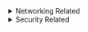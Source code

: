 
<details>
<summary>Networking Related</summary>

# Networking Related

| Acronym  | Meaning  | Scope  | More Info  |
|---|---|---|---|
| NOC   | Network Operations Center   |   |   |
|   |   |   |   |
|   |   |   |   |
|   |   |   |   |
|   |   |   |   |
|   |   |   |   |
|   |   |   |   |
|   |   |   |   |
|   |   |   |   |
|   |   |   |   |
|   |   |   |   |

</details>
<details>
<summary>Security Related</summary>

# Security Related

| Acronym  | Meaning  | Scope  | More Info  |
|---|---|---|---|
| CSPM  | Cloud Security Posture Mgmt  | Company/Organization Security Posture  | [Layers of a CSPM](https://i.imgur.com/FiAnE5B.jpg)  |
| CWPP  | Cloud Workload Protection Platform  | Azure/cloud-deployed workloads  | [Layers of a CWPP](https://i.imgur.com/Zw4wHHE.png)  |
| EDR  | Endpoint Detection & Response  |   |   |
| SIEM  | Multiple variants - Security Information & Event Monitoring, Mix of SIM + SEM (older)  |   |   |
| SOAR  | Security Orchestration, Automation, and Response  |   |   |
| SOC | Security Operations Center  |   |   |
|   |   |   |   |
|   |   |   |   |
|   |   |   |   |
|   |   |   |   |
|   |   |   |   |
|   |   |   |   |
|   |   |   |   |
|   |   |   |   |

</details>
